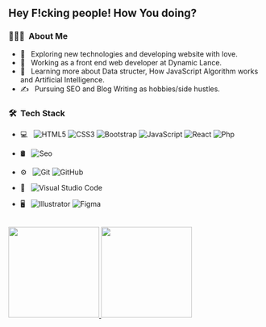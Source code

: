
<h2> Hey F!cking people! How You doing? </h2>

<h3> 👨🏻‍💻 &nbsp;About Me </h3>

- 🤔 &nbsp; Exploring new technologies and developing website with love.
- 💼 &nbsp; Working as a front end web developer at Dynamic Lance.
- 🌱 &nbsp; Learning more about Data structer, How JavaScript Algorithm works and Artificial Intelligence.
- ✍️ &nbsp; Pursuing SEO and Blog Writing as hobbies/side hustles.

<h3> 🛠 &nbsp;Tech Stack</h3>


- 💻 &nbsp;
  ![HTML5](https://img.shields.io/badge/-HTML5-333333?style=flat&logo=HTML5)
  ![CSS3](https://img.shields.io/badge/-CSS3-333333?style=flat&logo=CSS3&logoColor=1572B6)
  ![Bootstrap](https://img.shields.io/badge/-Bootstrap-333333?style=flat&logo=bootstrap&logoColor=563D7C)
  ![JavaScript](https://img.shields.io/badge/-JavaScript-333333?style=flat&logo=javascript)
  ![React](https://img.shields.io/badge/-React-333333?style=flat&logo=react)
  ![Php](https://img.shields.io/badge/-Php-333333?style=flat&logo=php)
  
- 🛢 &nbsp;
  ![Seo](https://img.shields.io/badge/-Seo-333333?style=flat&logo=seo)
- ⚙️ &nbsp;
  ![Git](https://img.shields.io/badge/-Git-333333?style=flat&logo=git)
  ![GitHub](https://img.shields.io/badge/-GitHub-333333?style=flat&logo=github)
- 🔧 &nbsp;
  ![Visual Studio Code](https://img.shields.io/badge/-Visual%20Studio%20Code-333333?style=flat&logo=visual-studio-code&logoColor=007ACC)
- 🖥 &nbsp;
  ![Illustrator](https://img.shields.io/badge/-Illustrator-333333?style=flat&logo=adobe-illustrator)
  ![Figma](https://img.shields.io/badge/-Figma-333333?style=flat&logo=adobe-figma)

<br/>

<a href="https://github.com/sk-sajib">
  <img height="180em" src="https://github-readme-stats.vercel.app/api?username=sk-sajib&theme=buefy&show_icons=true" />
  <img height="180em" src="https://github-readme-stats.vercel.app/api/top-langs/?username=sk-sajib&theme=buefy&layout=compact" />
</a>

<br/>

